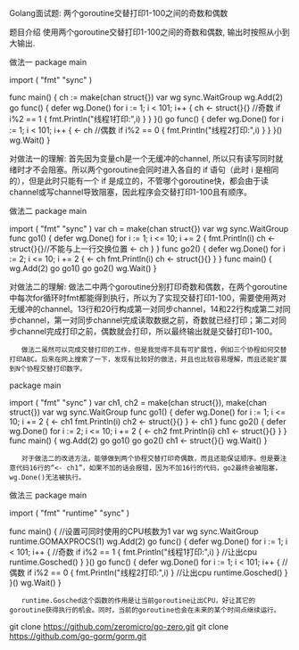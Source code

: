 Golang面试题: 两个goroutine交替打印1-100之间的奇数和偶数


题目介绍
       使用两个goroutine交替打印1-100之间的奇数和偶数, 输出时按照从小到大输出.

做法一
package main

import (
	"fmt"
	"sync"
)

func main() {
	ch := make(chan struct{})
	var wg sync.WaitGroup
	wg.Add(2)
	go func() {
		defer wg.Done()
		for i := 1; i < 101; i++ {
			ch <- struct{}{}
			//奇数
			if i%2 == 1 {
				fmt.Println("线程1打印:",i)
			}
		}
	}()
	go func() {
		defer wg.Done()
		for i := 1; i < 101; i++ {
			<- ch
			//偶数
			if i%2 == 0 {
				fmt.Println("线程2打印:",i)
			}
		}
	}()
	wg.Wait()
}

对做法一的理解:
       首先因为变量ch是一个无缓冲的channel, 所以只有读写同时就绪时才不会阻塞。所以两个goroutine会同时进入各自的 if 语句（此时 i 是相同的），但是此时只能有一个 if 是成立的，不管哪个goroutine快，都会由于读channel或写channel导致阻塞，因此程序会交替打印1-100且有顺序。

做法二
package main

import (
	"fmt"
	"sync"
)
var ch = make(chan struct{})
var wg sync.WaitGroup
func go1() {
	defer wg.Done()
	for i := 1; i <= 10; i += 2 {
		fmt.Println(i)
		ch <- struct{}{}//不能与上一行交换位置
		<- ch
	}
}
func go2() {
	defer wg.Done()
	for i := 2; i <= 10; i += 2 {
		<- ch
		fmt.Println(i)
		ch <- struct{}{}
	}
}
func main() {
	wg.Add(2)
	go go1()
	go go2()
	wg.Wait()
}

对做法二的理解:
       做法二中两个goroutine分别打印奇数和偶数，在两个goroutine中每次for循环时fmt都能得到执行，所以为了实现交替打印1-100，需要使用两对无缓冲的channel。13行和20行构成第一对同步channel，14和22行构成第二对同步channel，第一对同步channel完成读取数据之前，奇数就已经打印；第二对同步channel完成打印之前，偶数就会打印，所以最终输出就是交替打印1-100。

       做法二虽然可以完成交替打印的工作，但是我觉得不具有可扩展性，例如三个协程如何交替打印ABC。后来在网上搜索了一下，发现有比较好的做法，并且也比较容易理解，而且还能扩展到N个协程交替打印数字。

package main

import (
	"fmt"
	"sync"
)
var ch1, ch2 = make(chan struct{}), make(chan struct{})
var wg sync.WaitGroup
func go1() {
	defer wg.Done()
	for i := 1; i <= 10; i += 2 {
		<- ch1
		fmt.Println(i)
		ch2 <- struct{}{}
	}
	<- ch1
}
func go2() {
	defer wg.Done()
	for i := 2; i <= 10; i += 2 {
		<- ch2
		fmt.Println(i)
		ch1 <- struct{}{}
	}
}
func main() {
	wg.Add(2)
	go go1()
	go go2()
	ch1 <- struct{}{}
	wg.Wait()
}

       对于做法二的改进方法，能够做到两个协程交替打印奇偶数，而且还能保证顺序。但是要注意代码16行的“<- ch1”，如果不加的话会报错，因为不加16行的代码，go2最终会被阻塞，wg.Done()无法被执行。

做法三
package main

import (
	"fmt"
	"runtime"
	"sync"
)

func main() {
	//设置可同时使用的CPU核数为1
	var wg sync.WaitGroup
	runtime.GOMAXPROCS(1)
	wg.Add(2)
	go func() {
		defer wg.Done()
		for i := 1; i < 101; i++ {
			//奇数
			if i%2 == 1 {
				fmt.Println("线程1打印:",i)
			}
			//让出cpu
			runtime.Gosched()
		}
	}()
	go func() {
		defer wg.Done()
		for i := 1; i < 101; i++ {
			//偶数
			if i%2 == 0 {
				fmt.Println("线程2打印:",i)
			}
			//让出cpu
			runtime.Gosched()
		}
	}()
	wg.Wait()
}

       runtime.Gosched这个函数的作用是让当前goroutine让出CPU，好让其它的goroutine获得执行的机会。同时，当前的goroutine也会在未来的某个时间点继续运行。


git clone https://github.com/zeromicro/go-zero.git
git clone https://github.com/go-gorm/gorm.git